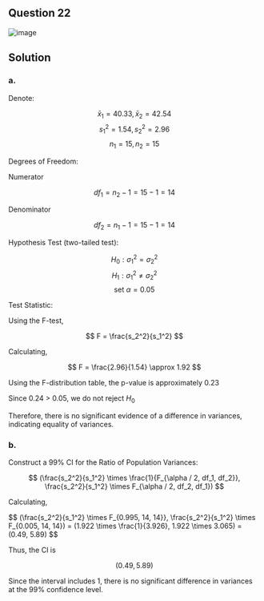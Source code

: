 ## Question 22

![image](https://github.com/user-attachments/assets/f20c0dbc-9445-4ad2-bc84-2274c7c9fe86)

## Solution

### a.

Denote:

$$
\bar{x}_1 = 40.33,\bar{x}_2 = 42.54
$$
$$
s_1^2 = 1.54,s_2^2 = 2.96
$$
$$
n_1 = 15,n_2 = 15
$$

Degrees of Freedom:

Numerator

$$
df_1 = n_2 - 1 = 15 - 1 = 14
$$
 
Denominator
 
$$
df_2 = n_1 - 1 = 15 - 1 = 14
$$

Hypothesis Test (two-tailed test):

$$
H_0: \sigma_1^2 = \sigma_2^2
$$
$$
H_1: \sigma_1^2 \neq \sigma_2^2
$$
$$
\text{set } \alpha = 0.05
$$

Test Statistic:

Using the F-test,

$$
F = \frac{s_2^2}{s_1^2}
$$

Calculating,

$$
F = \frac{2.96}{1.54} \approx 1.92
$$

Using the F-distribution table, the p-value is approximately 0.23

Since 0.24 > 0.05, we do not reject $H_0$

Therefore, there is no significant evidence of a difference in variances, indicating equality of variances.

### b.

Construct a 99% CI for the Ratio of Population Variances:

$$
(\frac{s_2^2}{s_1^2} \times \frac{1}{F_{\alpha / 2, df_1, df_2}}, \frac{s_2^2}{s_1^2} \times F_{\alpha / 2, df_2, df_1})
$$

Calculating,

$$
(\frac{s_2^2}{s_1^2} \times F_{0.995, 14, 14}}, \frac{s_2^2}{s_1^2} \times F_{0.005, 14, 14}) = (1.922 \times \frac{1}{3.926}, 1.922 \times 3.065) = (0.49, 5.89)
$$
  
Thus, the CI is

$$
(0.49, 5.89)
$$

Since the interval includes 1, there is no significant difference in variances at the 99% confidence level.


